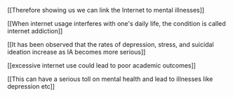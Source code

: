 [[Therefore showing us we can link the Internet to mental illnesses]]

[[When internet usage interferes with one's daily life, the condition is called internet addiction]]

[[It has been observed that the rates of depression, stress, and suicidal ideation increase as IA becomes more serious]]

[[excessive internet use could lead to poor academic outcomes]]

[[This can have a serious toll on mental health and lead to illnesses like depression etc]]
